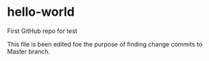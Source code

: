 # hello-world
First GitHub repo for test

This file is been edited foe the purpose of finding change commits to Master branch.
